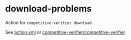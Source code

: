 # download-problems
Action for `competitive-verifier download`.

See [action.yml](action.yml) or [competitive-verifier/competitive-verifier](https://github.com/competitive-verifier/competitive-verifier).
